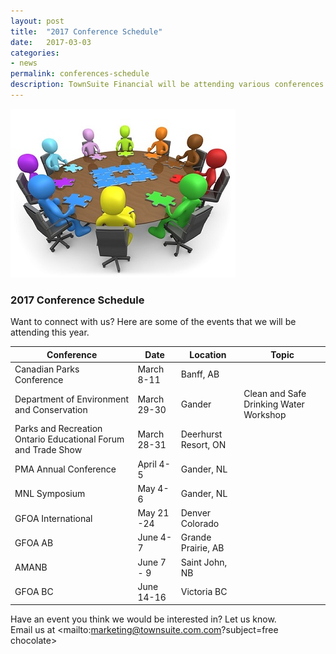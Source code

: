 ```yaml
---
layout: post
title:  "2017 Conference Schedule"
date:   2017-03-03
categories:
- news
permalink: conferences-schedule
description: TownSuite Financial will be attending various conferences in 2017
---
```


![Conference](/images/Conference.jpg "Conference")


### **2017 Conference Schedule** 

Want to connect with us?  Here are some of the events that we will be attending this year. 

| Conference| Date | Location | Topic
| ---- | ---- | ---- | ---- |
| Canadian Parks Conference | March 8-11 | Banff, AB
| Department of Environment and Conservation | March 29-30 | Gander | Clean and Safe Drinking Water Workshop
| Parks and Recreation Ontario Educational Forum and Trade Show | March 28-31 | Deerhurst Resort, ON
| PMA Annual Conference | April 4-5 | Gander, NL
| MNL Symposium | May 4-6 | Gander, NL
| GFOA International | May 21 -24 | Denver Colorado
| GFOA AB | June 4-7 | Grande Prairie, AB
| AMANB | June 7 - 9 | Saint John, NB
| GFOA BC | June 14-16 | Victoria BC

Have an event you think we would be interested in?  Let us know.  
Email us at <mailto:marketing@townsuite.com.com?subject=free chocolate>
